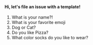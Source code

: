 #### Hi, let's file an issue with a template!


1. What is your name?!
2. What is your favorite emoji
3. Dog or Cat?
4. Do you like Pizza?
5. What color socks do you like to wear?
